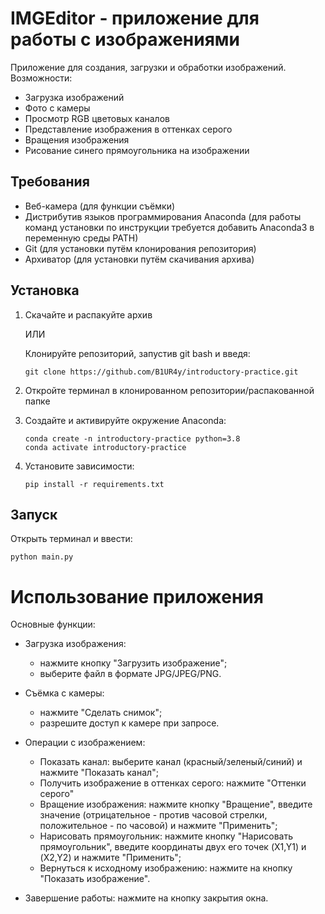 # IMGEditor - приложение для работы с изображениями
Приложение для создания, загрузки и обработки изображений. Возможности:
- Загрузка изображений
- Фото с камеры
- Просмотр RGB цветовых каналов
- Представление изображения в оттенках серого
- Вращения изображения
- Рисование синего прямоугольника на изображении
## Требования
- Веб-камера (для функции съёмки)
- Дистрибутив языков программирования Anaconda (для работы команд установки по инструкции требуется добавить Anaconda3 в переменную среды PATH)
- Git (для установки путём клонирования репозитория)
- Архиватор (для установки путём скачивания архива)
## Установка
1. Скачайте и распакуйте архив 

   ИЛИ

   Клонируйте репозиторий, запустив git bash и введя:
   ```
   git clone https://github.com/B1UR4y/introductory-practice.git
   ```
2. Откройте терминал в клонированном репозитории/распакованной папке
3. Создайте и активируйте окружение Anaconda:
   ```
   conda create -n introductory-practice python=3.8
   conda activate introductory-practice
   ```
4. Установите зависимости:
   ```
   pip install -r requirements.txt
   ```

## Запуск
Открыть терминал и ввести:
```
python main.py
```

# Использование приложения
Основные функции:
- Загрузка изображения:
   - нажмите кнопку "Загрузить изображение";
   - выберите файл в формате JPG/JPEG/PNG.


- Съёмка с камеры:
   - нажмите "Сделать снимок";
   - разрешите доступ к камере при запросе.


- Операции с изображением:
   - Показать канал: 
выберите канал (красный/зеленый/синий) и нажмите "Показать канал";
   - Получить изображение в оттенках серого: нажмите "Оттенки серого"
   - Вращение изображения: 
нажмите кнопку "Вращение", введите значение (отрицательное - против часовой стрелки, положительное - по часовой) и нажмите "Применить";
   - Нарисовать прямоугольник: 
нажмите кнопку "Нарисовать прямоугольник", введите координаты двух его точек (X1,Y1) и (X2,Y2) и нажмите "Применить";
   - Вернуться к исходному изображению:
нажмите на кнопку "Показать изображение".


- Завершение работы: 
нажмите на кнопку закрытия окна.
